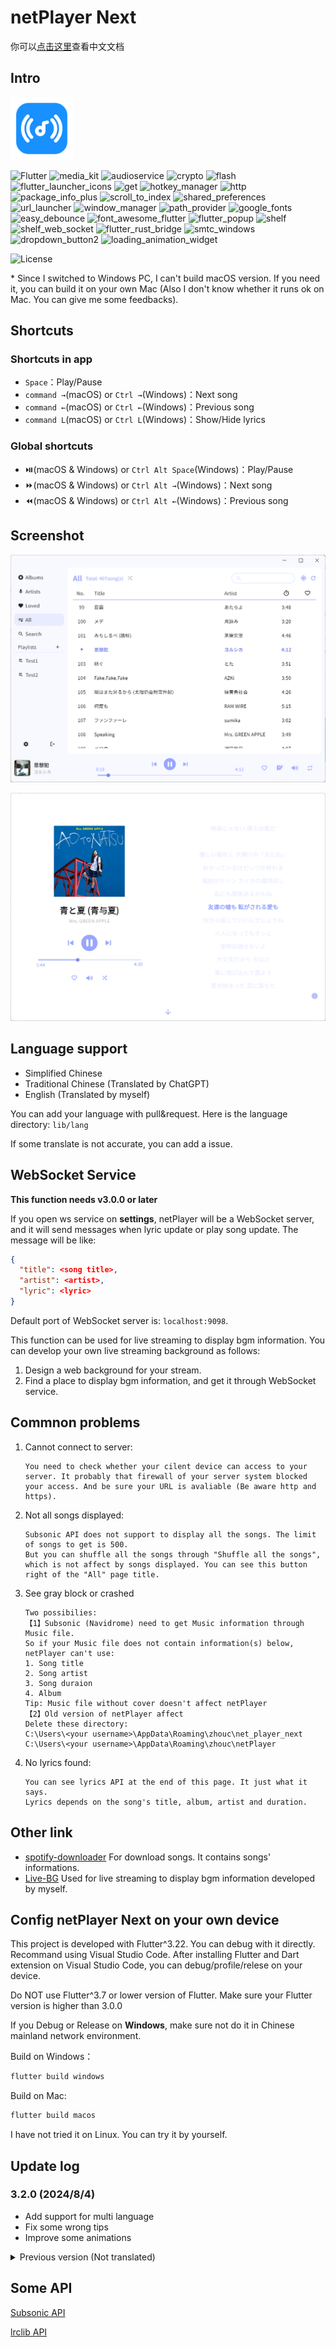 # netPlayer Next

你可以[点击这里](../README.md)查看中文文档

## Intro

<img src="../assets/icon.png" width="100px">

![Flutter](https://img.shields.io/badge/Flutter-3.19-blue?logo=Flutter)
![media_kit](https://img.shields.io/badge/media_kit-1.1.10-yellow)
![audioservice](https://img.shields.io/badge/audio_service-0.18.12-green)
![crypto](https://img.shields.io/badge/crypto-3.0.3-lightblue)
![flash](https://img.shields.io/badge/flash-3.1.0-lightyellow)
![flutter_launcher_icons](https://img.shields.io/badge/flutter_launcher_icons-0.13.1-purple)
![get](https://img.shields.io/badge/get-4.6.6-red)
![hotkey_manager](https://img.shields.io/badge/hotkey_manager-0.2.0-white)
![http](https://img.shields.io/badge/http-1.2.1-orange)
![package_info_plus](https://img.shields.io/badge/package_info_plus-4.2.0-pink)
![scroll_to_index](https://img.shields.io/badge/scroll_to_index-3.0.1-green)
![shared_preferences](https://img.shields.io/badge/shared_preferences-2.2.2-lightgreen)
![url_launcher](https://img.shields.io/badge/url_launcher-6.2.5-lightblue)
![window_manager](https://img.shields.io/badge/window_manager-0.3.8-darkgreen)
![path_provider](https://img.shields.io/badge/path_provider-2.1.2-orange)
![google_fonts](https://img.shields.io/badge/google_fonts-6.2.1-blue)
![easy_debounce](https://img.shields.io/badge/easy_debounce-2.0.3-yellow)
![font_awesome_flutter](https://img.shields.io/badge/font_awesome_flutter-10.7.0-green)
![flutter_popup](https://img.shields.io/badge/flutter_popup-3.3.0-lightblue)
![shelf](https://img.shields.io/badge/shelf-1.4.1-lightyellow)
![shelf_web_socket](https://img.shields.io/badge/shelf_web_socket-1.0.2-purple)
![flutter_rust_bridge](https://img.shields.io/badge/flutter_rust_bridge-1.72.1-red)
![smtc_windows](https://img.shields.io/badge/smtc_windows-0.1.2-white)
![dropdown_button2](https://img.shields.io/badge/dropdown_button2-2.3.9-orange)
![loading_animation_widget](https://img.shields.io/badge/loading_animation_widget-1.2.1-pink)

![License](https://img.shields.io/badge/License-MIT-dark_green)

\* Since I switched to Windows PC, I can't build macOS version. If you need it, you can build it on your own Mac (Also I don't know whether it runs ok on Mac. You can give me some feedbacks).

## Shortcuts

### Shortcuts in app
- `Space`：Play/Pause
- `command →`(macOS) or `Ctrl →`(Windows)：Next song
- `command ←`(macOS) or `Ctrl ←`(Windows)：Previous song
- `command L`(macOS) or `Ctrl L`(Windows)：Show/Hide lyrics

### Global shortcuts
- ⏯️(macOS & Windows) or `Ctrl Alt Space`(Windows)：Play/Pause
- ⏩(macOS & Windows) or `Ctrl Alt →`(Windows)：Next song
- ⏪(macOS & Windows) or `Ctrl Alt ←`(Windows)：Previous song

## Screenshot

![Screenshot 1](../demo/demo4.png)

![Screenshot 2](../demo/demo2.png)

## Language support

- Simplified Chinese
- Traditional Chinese (Translated by ChatGPT)
- English (Translated by myself)

You can add your language with pull&request. Here is the language directory: `lib/lang`

If some translate is not accurate, you can add a issue.

## WebSocket Service

**This function needs v3.0.0 or later**

If you open ws service on **settings**, netPlayer will be a WebSocket server, and it will send messages when lyric update or play song update. The message will be like:

```json
{
  "title": <song title>,
  "artist": <artist>,
  "lyric": <lyric>
}
```

Default port of WebSocket server is: `localhost:9098`.

This function can be used for live streaming to display bgm information. You can develop your own live streaming background as follows:
1. Design a web background for your stream.
2. Find a place to display bgm information, and get it through WebSocket service.

## Commnon problems
1. Cannot connect to server:
   ```
   You need to check whether your cilent device can access to your server. It probably that firewall of your server system blocked your access. And be sure your URL is avaliable (Be aware http and https).
   ```
2. Not all songs displayed: 
   ```
   Subsonic API does not support to display all the songs. The limit of songs to get is 500.
   But you can shuffle all the songs through "Shuffle all the songs", which is not affect by songs displayed. You can see this button right of the "All" page title.
   ```
3. See gray block or crashed
   ```
   Two possibilies: 
   【1】Subsonic (Navidrome) need to get Music information through Music file.
   So if your Music file does not contain information(s) below, netPlayer can't use:
   1. Song title
   2. Song artist
   3. Song duraion
   4. Album
   Tip: Music file without cover doesn't affect netPlayer
   【2】Old version of netPlayer affect
   Delete these directory: 
   C:\Users\<your username>\AppData\Roaming\zhouc\net_player_next
   C:\Users\<your username>\AppData\Roaming\zhouc\netPlayer
   ```
4. No lyrics found:
   ```
   You can see lyrics API at the end of this page. It just what it says.
   Lyrics depends on the song's title, album, artist and duration.
   ```
   

## Other link

- [spotify-downloader](https://github.com/spotDL/spotify-downloader) For download songs. It contains songs' informations.
- [Live-BG](https://github.com/Zhoucheng133/Live-BG) Used for live streaming to display bgm information developed by myself.

## Config netPlayer Next on your own device

This project is developed with Flutter^3.22. You can debug with it directly.
Recommand using Visual Studio Code. After installing Flutter and Dart extension on Visual Studio Code, you can debug/profile/relese on your device.

Do NOT use Flutter^3.7 or lower version of Flutter. Make sure your Flutter version is higher than 3.0.0

If you Debug or Release on **Windows**, make sure not do it in Chinese mainland network environment.

Build on Windows：
```bash
flutter build windows
```

Build on Mac: 
```bash
flutter build macos
```

I have not tried it on Linux. You can try it by yourself.

## Update log

### 3.2.0 (2024/8/4)
- Add support for multi language
- Fix some wrong tips
- Improve some animations

<details>
<summary>Previous version (Not translated)</summary>

### 3.1.5 (2024/7/30)
- 解决Windows下图标模糊的问题

### 3.1.4 (2024/7/29)
- 添加刷新音乐库的功能

### 3.1.3 (2024/7/25)
- 添加一些鼠标移动到图标的提示
- 添加歌曲超出API范围的提示
- 添加本地化支持
- 修复当没有喜欢的歌曲时加载错误

### 3.1.2 (2024/7/21)
- 添加了可以自定义ws服务端口的功能
- 添加了ws服务端口冲突的提示
- 解决了在连接服务器失败卡住的问题
- 解决了ws服务端口冲突崩溃的问题

### 3.1.1 (2024/7/2)
- 解决错误的用户名或者密码登录崩溃的问题

### 3.1.0 (2024/6/28)
- 添加从歌曲跳转到艺人和专辑的菜单
- 添加了Windows的音频控制模块，现在你可以使用Windows上的音频控制了

原有的全局快捷键也可以一样使用

### 3.0.2 (2024/6/25)
- 修复在输入框输入空格触发快捷键的问题

### 3.0.1 (2024/6/21)
- 隐藏了一些无效按钮
- 搜索框自动清空结果

### 3.0.0 (2024/6/20)
- 重构了整个软件，现在看起来更加美观
- 大幅提高了运行效率
- 添加了ws服务功能
- 添加了音量调节功能
- 添加了歌曲界面艺人显示
- 现在搜索不区分大小写了
- 改进了搜索逻辑
- 修复软件信息在Windows下的显示问题
- 修复歌单为0时添加歌单崩溃的问题
- 修复歌单发生变化时的定位问题

### 2.0.7 (2024/5/12) 【仅对Windows版本的更新】
- 添加全局快捷键
- 添加是否添加全局快捷键的开关

### 2.0.6 (2024/3/28)
- 添加显示/隐藏歌词的快捷键
- 添加Windows上切换歌曲的快捷键
- 修复macOS系统上点击菜单无效的问题

### 2.0.5 (2024/3/18)
- 添加了托盘功能和Windows上的关闭隐藏窗口的功能
- 修复没有登录时歌曲操作的问题

### 2.0.4 (补充更新) (2024/3/10)
- 添加清理封面图片缓存的功能(macOS系统)
- 添加在Windows上Debug的配置开发条件

### 2.0.4 (2024/3/9)
- ~~现在可以复制一些文本~~
- 修复没有进入歌词第一句时的滚动状态问题
- 修复无法在文本框输入空格的问题
- 本地化一些系统控件语言

### 2.0.3 (2024/3/7)
- 修复歌词滚动问题
- 修复macOS语言问题
- 修复macOS从菜单切换页面的问题

### 2.0.2 (2024/3/6)
- 统一Windows和macOS一些组件
- 修复运行在Windows系统上稳定性的问题
- 修复进度条崩溃的问题
- 提高了程序运行效率

### 2.0.1 (2024/2/28)
- 恢复全局搜索功能
- 恢复检查更新功能
- 恢复歌词显示功能
- 修复窗口没有聚焦的问题
- 修复播放栏信息显示问题
- 修复播放栏封面图片圆角问题
- 修复定位图标是否可用没有区分的问题
- 修复Windows上窗口按钮图标错误的问题

### 2.0.0 Beta (2024/2/26)
- 使用Flutter重构了整个项目
- 添加单曲循环播放模式
- 添加记住播放模式功能
- 添加了歌曲项中右键菜单
- 改进歌曲显示的布局
- 改进滚动到播放歌曲
- 🚫全局搜索功能暂时无法使用
- 🚫检查更新功能暂时无法使用
- 🚫Windows版隐藏到状态栏暂时无法使用
- 🚫歌词功能暂时无法使用
</details>

## Some API

[Subsonic API](http://www.subsonic.org/pages/api.jsp)

[lrclib API](https://lrclib.net/docs)